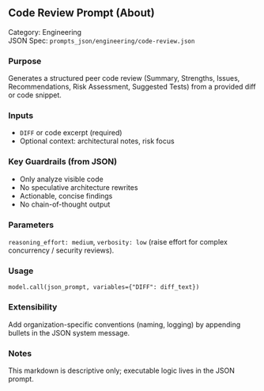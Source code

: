 ## Code Review Prompt (About)

Category: Engineering  
JSON Spec: `prompts_json/engineering/code-review.json`

### Purpose
Generates a structured peer code review (Summary, Strengths, Issues, Recommendations, Risk Assessment, Suggested Tests) from a provided diff or code snippet.

### Inputs
- `DIFF` or code excerpt (required)
- Optional context: architectural notes, risk focus

### Key Guardrails (from JSON)
- Only analyze visible code
- No speculative architecture rewrites
- Actionable, concise findings
- No chain-of-thought output

### Parameters
`reasoning_effort: medium`, `verbosity: low` (raise effort for complex concurrency / security reviews).

### Usage
```
model.call(json_prompt, variables={"DIFF": diff_text})
```

### Extensibility
Add organization-specific conventions (naming, logging) by appending bullets in the JSON system message.

### Notes
This markdown is descriptive only; executable logic lives in the JSON prompt.